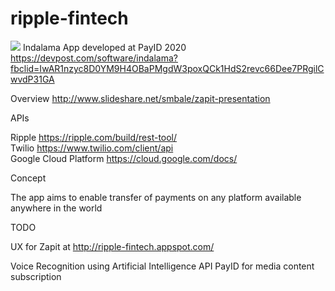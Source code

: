 # ripple-fintech
<a href="http://www.slideshare.net/smbale/zapit-presentation" ><image src="http://cdn.slidesharecdn.com/ss_thumbnails/zapitpresentation-150216103452-conversion-gate01-thumbnail.jpg?cb=1424104501"></a>
Indalama App developed at PayID 2020 https://devpost.com/software/indalama?fbclid=IwAR1nzyc8D0YM9H4OBaPMgdW3poxQCk1HdS2revc66Dee7PRgilCwvdP31GA

Overview http://www.slideshare.net/smbale/zapit-presentation

APIs<p>
Ripple https://ripple.com/build/rest-tool/<br>
Twilio https://www.twilio.com/client/api<br>
Google Cloud Platform  https://cloud.google.com/docs/<br>

Concept<p>
The app aims to enable transfer of payments on any platform available anywhere in the world

TODO<p>
UX for Zapit at http://ripple-fintech.appspot.com/

Voice Recognition using Artificial Intelligence API
PayID for media content subscription
